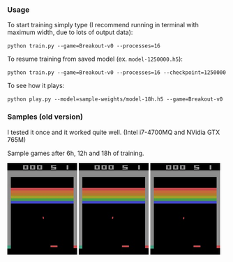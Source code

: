 ### Usage

To start training simply type (I recommend running in terminal with maximum width, due to lots of output data):
```
python train.py --game=Breakout-v0 --processes=16
```

To resume training from saved model (ex. `model-1250000.h5`):
```
python train.py --game=Breakout-v0 --processes=16 --checkpoint=1250000
```

To see how it plays:
```
python play.py --model=sample-weights/model-18h.h5 --game=Breakout-v0
```

### Samples (old version)
I tested it once and it worked quite well. (Intel i7-4700MQ and NVidia GTX 765M)

Sample games after 6h, 12h and 18h of training.

![](https://raw.githubusercontent.com/Grzego/async-rl/master/q-learning-1-step/resources/after-6h-training.gif?token=AFhQOQQq2JlswCS_p1XjU6WrKn3pQ4dvks5XbsV9wA%3D%3D)
![](https://raw.githubusercontent.com/Grzego/async-rl/master/q-learning-1-step/resources/after-12h-training.gif?token=AFhQOXkCZbPO9SrOXXu5_3_-P0ftrfSsks5XbsWiwA%3D%3D)
![](https://raw.githubusercontent.com/Grzego/async-rl/master/q-learning-1-step/resources/after-18h-training.gif?token=AFhQOR-kTbupToKnNRenZCWiBEtZBmvhks5XbsWjwA%3D%3D)